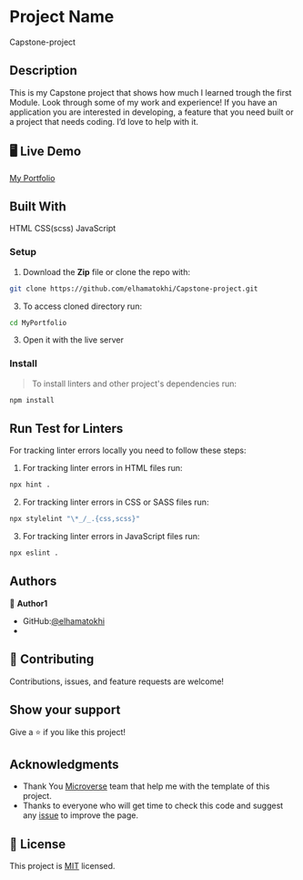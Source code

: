 
# Project Name
 Capstone-project

## Description

This is my Capstone project that shows how much I learned trough the first Module. Look through some of my work and experience! If you have an application you are interested in developing, a feature that you need built or a project that needs coding. I’d love to help with it.

## 🖥️ Live Demo

[My Portfolio](https://elhamatokhi.github.io/Capstone-project/)

## Built With
HTML
CSS(scss)
JavaScript
### Setup
1. Download the **Zip** file or clone the repo with:
```bash
git clone https://github.com/elhamatokhi/Capstone-project.git
```
3. To access cloned directory run:
```bash
cd MyPortfolio
```
3. Open it with the live server

### Install
> To install linters and other project's dependencies run:
```bash
npm install
```
## Run Test for Linters

For tracking linter errors locally you need to follow these steps:

1. For tracking linter errors in HTML files run:
```bash 
npx hint .
```

2. For tracking linter errors in CSS or SASS files run:

```bash
npx stylelint "\*_/_.{css,scss}"
```

3. For tracking linter errors in JavaScript files run:

```bash
npx eslint .
```

## Authors
👤 **Author1**

- GitHub:[@elhamatokhi](https://github.com/elhamatokhi)
- 
## 🤝 Contributing

Contributions, issues, and feature requests are welcome!

## Show your support

Give a ⭐️ if you like this project!

## Acknowledgments

- Thank You [Microverse](www.microverse.org) team that help me with the template of this project.
- Thanks to everyone who will get time to check this code and suggest any [issue](https://github.com/elhamatokhi/portfolio-micro) to improve the page.

## 📝 License

This project is [MIT](./MIT.md) licensed.
